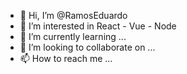 - 👋 Hi, I’m @RamosEduardo
- 👀 I’m interested in React - Vue - Node
- 🌱 I’m currently learning ...
- 💞️ I’m looking to collaborate on ...
- 📫 How to reach me ...

<!---
RamosEduardo/RamosEduardo is a ✨ special ✨ repository because its `README.md` (this file) appears on your GitHub profile.
You can click the Preview link to take a look at your changes.
--->
